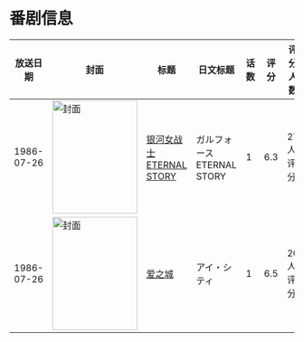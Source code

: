 # 番剧信息

|放送日期|封面|标题|日文标题|话数|评分|评分人数|
|---|---|---|---|---|---|---|
|1986-07-26|<img src="https://lain.bgm.tv/pic/cover/c/d1/ce/37512_DZRa2.jpg" alt="封面" style="width:150px;height:200px;object-fit:cover;">|[银河女战士 ETERNAL STORY](https://bangumi.tv/subject/37512)|ガルフォース ETERNAL STORY|1|6.3|27人评分|
|1986-07-26|<img src="https://lain.bgm.tv/pic/cover/c/d1/f7/55065_77m1m.jpg" alt="封面" style="width:150px;height:200px;object-fit:cover;">|[爱之城](https://bangumi.tv/subject/55065)|アイ・シティ|1|6.5|20人评分|

